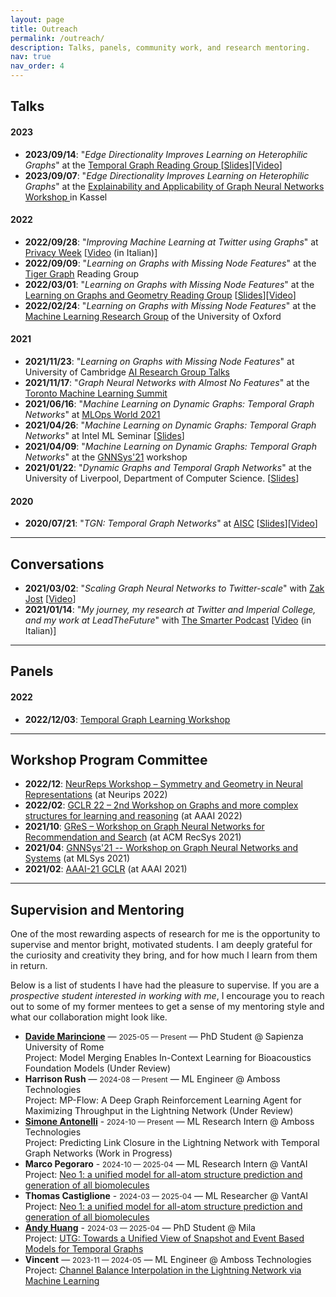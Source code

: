 ```yaml
---
layout: page
title: Outreach
permalink: /outreach/
description: Talks, panels, community work, and research mentoring.
nav: true
nav_order: 4
---
```


<!-- pages/outreach.md -->

## Talks

#### 2023

- **2023/09/14**: "_Edge Directionality Improves Learning on Heterophilic Graphs_" at the [Temporal Graph Reading Group
  ](https://www.cs.mcgill.ca/~shuang43/rg.html) [[Slides](../assets/pdf/dirgnn_tgl_reading_group.pdf)][[Video](https://www.youtube.com/watch?v=VjpUSR1NZvI)]
- **2023/09/07**: "_Edge Directionality Improves Learning on Heterophilic Graphs_" at the [Explainability and Applicability of Graph Neural Networks Workshop
  ](https://www.gain-group.de/html/events.html) in Kassel

#### 2022

- **2022/09/28**: "_Improving Machine Learning at Twitter using Graphs_" at [Privacy Week](https://privacyweek.it/) [[Video](https://privacyweek.it/event/potenziare-lapprendimento-automatico-su-twitter-utilizzando-i-grafi/) (in Italian)]
- **2022/09/09**: "_Learning on Graphs with Missing Node Features_" at the [Tiger Graph](https://www.tigergraph.com/) Reading Group
- **2022/03/01**: "_Learning on Graphs with Missing Node Features_" at the [Learning on Graphs and Geometry Reading Group](https://portal.valencelabs.com/logg) [[Slides](https://docs.google.com/presentation/d/11dAeJRalTI7K1YAxMNz_yElZ0lVO5Bw7n0LBqSd-OUY/edit#slide=id.g1017b3d77ca_0_0)][[Video](https://www.youtube.com/watch?v=xe5A-xQTBdM)]
- **2022/02/24**: "_Learning on Graphs with Missing Node Features_" at the [Machine Learning Research Group](https://www.robots.ox.ac.uk/~parg/)
  of the University of Oxford

#### 2021

- **2021/11/23**: "_Learning on Graphs with Missing Node Features_" at University of Cambridge [AI Research Group Talks](http://talks.cam.ac.uk/talk/index/165859)
- **2021/11/17**: "_Graph Neural Networks with Almost No Features_" at the [Toronto Machine Learning Summit](https://www.torontomachinelearning.com/)
- **2021/06/16**: "_Machine Learning on Dynamic Graphs: Temporal Graph Networks_" at [MLOps World 2021](https://mlopsworld.com/)
- **2021/04/26**: "_Machine Learning on Dynamic Graphs: Temporal Graph Networks_" at Intel ML Seminar [[Slides](../assets/pdf/intel_tgn.pdf)]
- **2021/04/09**: "_Machine Learning on Dynamic Graphs: Temporal Graph Networks_" at the [GNNSys'21](https://gnnsys.github.io/) workshop
- **2021/01/22**: "_Dynamic Graphs and Temporal Graph Networks_" at the University of Liverpool, Department of Computer Science. [[Slides](../assets/pdf/TGN_2021_01_22.pdf)]

#### 2020

- **2020/07/21**: "_TGN: Temporal Graph Networks_" at [AISC](https://ai.science/) [[Slides](../assets/pdf/tgn_aisc_2020.pdf)][[Video](https://www.youtube.com/watch?v=W1GvX2ZcUmY)]

---

## Conversations

- **2021/03/02**: "_Scaling Graph Neural Networks to Twitter-scale_" with [Zak Jost](https://www.youtube.com/channel/UCxw9_WYmLqlj5PyXu2AWU_g) [[Video](https://www.youtube.com/watch?v=ZSMEXchR3w8)]
- **2021/01/14**: "_My journey, my research at Twitter and Imperial College, and my work at LeadTheFuture_" with [The Smarter Podcast](https://italia-podcast.it/podcast/smarter-podcast) [[Video](https://www.youtube.com/watch?v=x4CeQ3S_DCA) (in Italian)]

---

## Panels

#### 2022

- **2022/12/03**: [Temporal Graph Learning Workshop](https://sites.google.com/view/tglworkshop2022/home#h.q1t0lweplm6e)

---

## Workshop Program Committee

- **2022/12**: [NeurReps Workshop – Symmetry and Geometry in Neural Representations](https://www.neurreps.org/) (at Neurips 2022)
- **2022/02**: [GCLR 22 – 2nd Workshop on Graphs and more complex structures for learning and reasoning](https://sites.google.com/view/gclr2022/home?authuser=0) (at AAAI 2022)
- **2021/10**: [GReS – Workshop on Graph Neural Networks for Recommendation and Search](https://europe.naverlabs.com/gres-workshop/) (at ACM RecSys 2021)
- **2021/04**: [GNNSys'21 -- Workshop on Graph Neural Networks and Systems](https://gnnsys.github.io/) (at MLSys 2021)
- **2021/02**: [AAAI-21 GCLR](https://sites.google.com/view/gclr2021/home) (at AAAI 2021)

---

## Supervision and Mentoring

One of the most rewarding aspects of research for me is the opportunity to supervise and mentor bright, motivated students. I am deeply grateful for the curiosity and creativity they bring, and for how much I learn from them in return.

Below is a list of students I have had the pleasure to supervise.
If you are a _prospective student interested in working with me_, I encourage you to reach out to some of my former mentees to get a sense of my mentoring style and what our collaboration might look like.

- **[Davide Marincione](https://gladia.di.uniroma1.it/authors/marincione/)** — <small>2025-05 — Present</small> — PhD Student @ Sapienza University of Rome<br/>
  Project: Model Merging Enables In-Context Learning for Bioacoustics Foundation Models (Under Review)
- **Harrison Rush** — <small>2024-08 — Present</small> — ML Engineer @ Amboss Technologies<br/>
  Project: MP-Flow: A Deep Graph Reinforcement Learning Agent for Maximizing Throughput in the Lightning Network (Under Review)
- **[Simone Antonelli](https://siantonelli.github.io/)** - <small>2024-10 — Present</small> — ML Research Intern @ Amboss Technologies<br/>
  Project: Predicting Link Closure in the Lightning Network with Temporal Graph Networks (Work in Progress)
- **Marco Pegoraro** - <small>2024-10 — 2025-04</small> — ML Research Intern @ VantAI<br/>
  Project: [Neo 1: a unified model for all-atom structure prediction and generation of all biomolecules](https://www.vant.ai/neo-1)
- **Thomas Castiglione** - <small>2024-03 — 2025-04</small> — ML Researcher @ VantAI<br/>
  Project: [Neo 1: a unified model for all-atom structure prediction and generation of all biomolecules](https://www.vant.ai/neo-1)
- **[Andy Huang](https://shenyanghuang.github.io/)** - <small>2024-03 — 2025-04</small> — PhD Student @ Mila<br/>
  Project: [UTG: Towards a Unified View of Snapshot and Event Based Models for Temporal Graphs](/publications/#huang_utg_2024)
- **Vincent** — <small>2023-11 — 2024-05</small> — ML Engineer @ Amboss Technologies<br/>
  Project: [Channel Balance Interpolation in the Lightning Network via Machine Learning](/publications/#vincent_lightning_2024)
